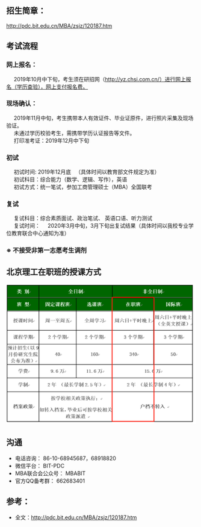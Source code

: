 <!-- toc -->
## 招生简章：  
http://pdc.bit.edu.cn/MBA/zsjz/120187.htm  

## 考试流程  
### 网上报名：  
<span style="display: inline-block;width:20px;">&nbsp;</span>2019年10月中下旬，考生须在研招网（http://yz.chsi.com.cn/）进行网上报名（学历查验），网上支付报名费。  
### 现场确认：  
<span style="display: inline-block;width:20px;">&nbsp;</span>2019年11月中旬，考生携带本人有效证件、毕业证原件，进行照片采集及现场验证。  
<span style="display: inline-block;width:20px;">&nbsp;</span>未通过学历校验考生，需携带学历认证报告等文件。  
<span style="display: inline-block;width:20px;">&nbsp;</span>打印准考证：2019年12月中下旬  
### 初试  
<span style="display: inline-block;width:20px;">&nbsp;</span>初试时间: 2019年12月底   （具体时间以教育部文件规定为准）  
<span style="display: inline-block;width:20px;">&nbsp;</span>初试科目：综合能力（数学、逻辑、写作），英语  
<span style="display: inline-block;width:20px;">&nbsp;</span>初试方式：统一笔试，参加工商管理硕士（MBA）全国联考  
### 复试  
<span style="display: inline-block;width:20px;">&nbsp;</span>复试科目：综合素质面试、政治笔试、 英语口语、听力测试  
<span style="display: inline-block;width:20px;">&nbsp;</span>复试时间：<span style="display: inline-block;width:20px;">&nbsp;</span>2020年3月中旬，3月下旬出复试结果（具体时间以我校专业学位教育联合中心通知为准）  
### ※ 不接受非第一志愿考生调剂  

## 北京理工在职班的授课方式  
![Image Text](./北京理工在职班的授课方式.png)  

## 沟通
+ 电话咨询：
86-10-68945687，68918820
+ 微信平台：
BIT-PDC
+ MBA联合会公众号：
MBABIT
+ 官方QQ备考群：
662683401

## 参考：  
+ 全文：http://pdc.bit.edu.cn/MBA/zsjz/120187.htm  
<!-- endtoc -->